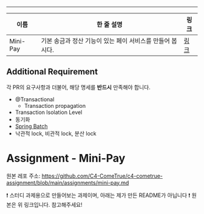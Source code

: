 ---
| 이름 | 한 줄 설명 | 링크 |
| -- | -- | -- |
| Mini-Pay | 기본 송금과 정산 기능이 있는 페이 서비스를 만들어 봅시다. | [링크](mini-pay.md) |


## Additional Requirement

각 PR의 요구사항과 더불어, 해당 명세를 **반드시** 만족해야 합니다.

- @Transactional
    - Transaction propagation
- Transaction Isolation Level
- 동기화
- [Spring Batch]()
- 낙관적 lock, 비관적 lock, 분산 lock

# Assignment - Mini-Pay
원본 레포 주소: https://github.com/C4-ComeTrue/c4-cometrue-assignment/blob/main/assignments/mini-pay.md

❗ 스터디 과제용으로 만들어보는 과제이며, 아래는 제가 만든 README가 아닙니다 ❗
원본은 위 링크입니다. 참고해주세요!
